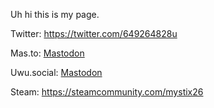 Uh hi this is my page.

Twitter: https://twitter.com/649264828u

Mas.to: <a rel="me" href="https://mas.to/@mystix">Mastodon</a>

Uwu.social: <a rel="me" href="https://uwu.social/@Jay">Mastodon</a>

Steam: https://steamcommunity.com/mystix26
